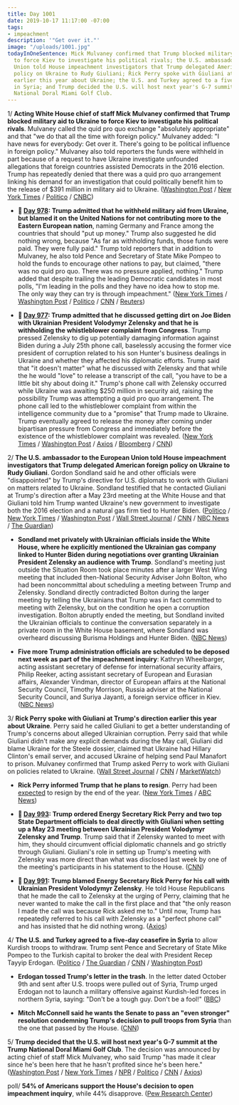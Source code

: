 ```yaml
---
title: Day 1001
date: 2019-10-17 11:17:00 -07:00
tags:
- impeachment
description: '"Get over it."'
image: "/uploads/1001.jpg"
todayInOneSentence: Mick Mulvaney confirmed that Trump blocked military aid to Ukraine
  to force Kiev to investigate his political rivals; the U.S. ambassador to the European
  Union told House impeachment investigators that Trump delegated American foreign
  policy on Ukraine to Rudy Giuliani; Rick Perry spoke with Giuliani at Trump's direction
  earlier this year about Ukraine; the U.S. and Turkey agreed to a five-day ceasefire
  in Syria; and Trump decided the U.S. will host next year's G-7 summit at the Trump
  National Doral Miami Golf Club.
---
```


1/ **Acting White House chief of staff Mick Mulvaney confirmed that Trump blocked military aid to Ukraine to force Kiev to investigate his political rivals**. Mulvaney called the quid pro quo exchange "absolutely appropriate" and that "we do that all the time with foreign policy." Mulvaney added: "I have news for everybody: Get over it. There's going to be political influence in foreign policy." Mulvaney also told reporters the funds were withheld in part because of a request to have Ukraine investigate unfounded allegations that foreign countries assisted Democrats in the 2016 election. Trump has repeatedly denied that there was a quid pro quo arrangement linking his demand for an investigation that could politically benefit him to the release of $391 million in military aid to Ukraine. ([Washington Post](https://www.washingtonpost.com/national-security/trumps-envoy-tells-congress-the-president-outsourced-ukraine-policy-to-giuliani/2019/10/17/484b30d0-f0ee-11e9-b648-76bcf86eb67e_story.html) / [New York Times](https://www.nytimes.com/2019/10/17/us/politics/donald-trump-impeachment-news.html#link-55fe453b) / [Politico](https://www.politico.com/news/2019/10/17/mulvaney-confirms-ukraine-aid-2016-probe-050156) / [CNBC](https://www.cnbc.com/2019/10/17/mulvaney-says-trump-quid-pro-quo-on-ukraine-aid-not-tied-to-biden.html))

* **📌 [Day 978](https://whatthefuckjusthappenedtoday.com/2019/09/24/day-978/#3-trump-admitted-that-he-withheld-mi): Trump admitted that he withheld military aid from Ukraine, but blamed it on the United Nations for not contributing more to the Eastern European nation**, naming Germany and France among the countries that should "put up money." Trump also suggested he did nothing wrong, because "As far as withholding funds, those funds were paid. They were fully paid." Trump told reporters that in addition to Mulvaney, he also told Pence and Secretary of State Mike Pompeo to hold the funds to encourage other nations to pay, but claimed, "there was no quid pro quo. There was no pressure applied, nothing." Trump added that despite trailing the leading Democratic candidates in most polls, "I'm leading in the polls and they have no idea how to stop me. The only way they can try is through impeachment." ([New York Times](https://www.nytimes.com/2019/09/24/us/politics/trump-un.html) / [Washington Post](https://www.washingtonpost.com/politics/trump-confirms-he-withheld-military-aid-from-ukraine-says-he-wants-other-countries-to-help-pay/2019/09/24/42bdf66c-ded2-11e9-8dc8-498eabc129a0_story.html) / [Politico](https://www.politico.com/story/2019/09/24/donald-trump-ukraine-military-aid-1509070) / [CNN](https://www.cnn.com/2019/09/24/politics/donald-trump-ukraine-aid/) / [Reuters](https://www.reuters.com/article/us-usa-trump-whistleblower-impeachment-idUSKBN1W81SK))

* **📌 [Day 977](https://whatthefuckjusthappenedtoday.com/2019/09/23/day-977/#1-trump-admitted-that-he-discussed-g): Trump admitted that he discussed getting dirt on Joe Biden with Ukrainian President Volodymyr Zelensky and that he is withholding the whistleblower complaint from Congress**. Trump pressed Zelensky to dig up potentially damaging information against Biden during a July 25th phone call, baselessly accusing the former vice president of corruption related to his son Hunter's business dealings in Ukraine and whether they affected his diplomatic efforts. Trump said that "it doesn't matter" what he discussed with Zelensky and that while the he would "love" to release a transcript of the call, "you have to be a little bit shy about doing it." Trump's phone call with Zelensky occurred while Ukraine was awaiting $250 million in security aid, raising the possibility Trump was attempting a quid pro quo arrangement. The phone call led to the whistleblower complaint from within the intelligence community due to a "promise" that Trump made to Ukraine. Trump eventually agreed to release the money after coming under bipartisan pressure from Congress and immediately before the existence of the whistleblower complaint was revealed. ([New York Times](https://www.nytimes.com/2019/09/22/us/politics/trump-ukraine-biden.html) / [Washington Post](https://www.washingtonpost.com/politics/trump-suggests-he-mentioned-biden-in-phone-call-with-ukrainian-president/2019/09/22/bcfff6b2-dd3f-11e9-b199-f638bf2c340f_story.html) / [Axios](https://www.axios.com/trump-biden-ukraine-phone-call-zelensky-b6aed4ba-c45d-43d6-ae2b-110fc3ed0e48.html) / [Bloomberg](https://www.bloomberg.com/news/articles/2019-09-22/trump-says-intelligence-whistle-blower-raised-false-alarm) / [CNN](https://www.cnn.com/2019/09/22/politics/adam-schiff-donald-trump-ukraine-whistleblower-investigation-impeachment/index.html))

2/ **The U.S. ambassador to the European Union told House impeachment investigators that Trump delegated American foreign policy on Ukraine to Rudy Giuliani**. Gordon Sondland said he and other officials were "disappointed" by Trump's directive for U.S. diplomats to work with Giuliani on matters related to Ukraine. Sondland testified that he contacted Giuliani at Trump's direction after a May 23rd meeting at the White House and that Giuliani told him Trump wanted Ukraine's new government to investigate both the 2016 election and a natural gas firm tied to Hunter Biden. ([Politico](https://www.politico.com/news/2019/10/17/gordon-sondland-to-break-from-trump-in-impeachment-testimony-000288) / [New York Times](https://www.nytimes.com/2019/10/17/us/politics/gordon-sondland-testimony.html) / [Washington Post](https://www.washingtonpost.com/politics/trump-impeachment-inquiry-live-updates/2019/10/17/137bd92e-f056-11e9-89eb-ec56cd414732_story.html)  / [Wall Street Journal](https://www.wsj.com/articles/sondland-criticizes-trump-over-efforts-to-pressure-ukraine-11571319000) / [CNN](https://www.cnn.com/2019/10/17/politics/sondland-deposition-impeachment-inquiry/index.html) / [NBC News](https://www.nbcnews.com/politics/trump-impeachment-inquiry/sondland-testify-trump-directed-giuliani-push-ukraine-scheme-n1067986) / [The Guardian](https://www.theguardian.com/us-news/2019/oct/17/gordon-sondland-testimony-trump-giuliani-ukraine))

* **Sondland met privately with Ukrainian officials inside the White House, where he explicitly mentioned the Ukrainian gas company linked to Hunter Biden during negotiations over granting Ukrainian President Zelensky an audience with Trump**. Sondland's meeting just outside the Situation Room took place minutes after a larger West Wing meeting that included then-National Security Adviser John Bolton, who had been noncommittal about scheduling a meeting between Trump and Zelensky. Sondland directly contradicted Bolton during the larger meeting by telling the Ukrainians that Trump was in fact committed to meeting with Zelensky, but on the condition he open a corruption investigation. Bolton abruptly ended the meeting, but Sondland invited the Ukrainian officials to continue the conversation separately in a private room in the White House basement, where Sondland was overheard discussing Burisma Holdings and Hunter Biden. ([NBC News](https://www.nbcnews.com/politics/trump-impeachment-inquiry/sondland-asked-ukrainian-officials-during-private-white-house-talk-about-n1067861))

* **Five more Trump administration officials are scheduled to be deposed next week as part of the impeachment inquiry**: Kathryn Wheelbarger, acting assistant secretary of defense for international security affairs, Philip Reeker, acting assistant secretary of European and Eurasian affairs, Alexander Vindman, director of European affairs at the National Security Council, Timothy Morrison, Russia adviser at the National Security Council, and Suriya Jayanti, a foreign service officer in Kiev. ([NBC News](https://www.nbcnews.com/politics/trump-impeachment-inquiry/live-blog/trump-impeachment-inquiry-live-updates-latest-news-n1065706/ncrd1068056#liveBlogHeader))

3/ **Rick Perry spoke with Giuliani at Trump's direction earlier this year about Ukraine**. Perry said he called Giuliani to get a better understanding of Trump's concerns about alleged Ukrainian corruption. Perry said that while Giuliani didn't make any explicit demands during the May call, Giuliani did blame Ukraine for the Steele dossier, claimed that Ukraine had Hillary Clinton's email server, and accused Ukraine of helping send Paul Manafort to prison. Mulvaney confirmed that Trump asked Perry to work with Giuliani on policies related to Ukraine. ([Wall Street Journal](https://www.wsj.com/articles/rick-perry-called-rudy-giuliani-at-trumps-direction-on-ukraine-concerns-11571273635) / [CNN](https://www.cnn.com/2019/10/16/politics/rick-perry-rudy-giuliani-trump-ukraine/index.html) / [MarketWatch](https://www.marketwatch.com/story/rick-perry-reached-out-to-giuliani-at-trumps-direction-on-ukraine-2019-10-16))

* **Rick Perry informed Trump that he plans to resign**. Perry had been [expected](https://whatthefuckjusthappenedtoday.com/2019/10/04/day-988/#9-energy-secretary-rick-perry-will-s) to resign by the end of the year. ([New York Times](https://www.nytimes.com/2019/10/17/us/politics/rick-perry-energy-secretary-resigns.html) / [ABC News](https://abcnews.go.com/Politics/energy-secretary-rick-perry-amigos-ukraine-resigns/story?id=66344000))

* **📌 [Day 993](https://whatthefuckjusthappenedtoday.com/2019/10/09/day-993/#3-trump-ordered-energy-secretary-ric): Trump ordered Energy Secretary Rick Perry and two top State Department officials to deal directly with Giuliani when setting up a May 23 meeting between Ukrainian President Volodymyr Zelensky and Trump**. Trump said that if Zelensky wanted to meet with him, they should circumvent official diplomatic channels and go strictly through Giuliani. Giuliani's role in setting up Trump's meeting with Zelensky was more direct than what was disclosed last week by one of the meeting's participants in his statement to the House. ([CNN](https://www.cnn.com/2019/10/08/politics/trump-perry-giuliani-state-department/index.html))

* **📌 [Day 991](https://whatthefuckjusthappenedtoday.com/2019/10/07/day-991/#5-trump-blamed-energy-secretary-rick): Trump blamed Energy Secretary Rick Perry for his call with Ukrainian President Volodymyr Zelensky**. He told House Republicans that he made the call to Zelensky at the urging of Perry, claiming that he never wanted to make the call in the first place and that "the only reason I made the call was because Rick asked me to." Until now, Trump has repeatedly referred to his call with Zelensky as a "perfect phone call" and has insisted that he did nothing wrong. ([Axios](https://www.axios.com/trump-blamed-rick-perry-call-ukraine-zelensky-8178447a-0374-4ac6-b321-a9454b0565d4.html))

4/ **The U.S. and Turkey agreed to a five-day ceasefire in Syria** to allow Kurdish troops to withdraw. Trump sent Pence and Secretary of State Mike Pompeo to the Turkish capital to broker the deal with President Recep Tayyip Erdogan.  ([Politico](https://www.politico.com/news/2019/10/17/mike-pence-mike-pompeo-turkey-049886) / [The Guardian](https://www.theguardian.com/world/2019/oct/17/us-delegation-seeks-syria-ceasefire-after-trump-undercuts-mission-turkey-mike-pence) / [CNN](https://www.cnn.com/2019/10/17/politics/syria-ceasefire-pence/index.html) / [Washington Post](https://www.washingtonpost.com/world/pence-arrives-in-turkey-as-us-seeks-to-halt-erdogans-syria-offensive/2019/10/17/55b806aa-f04c-11e9-bb7e-d2026ee0c199_story.html))

* **Erdogan tossed Trump's letter in the trash**. In the letter dated October 9th and sent after U.S. troops were pulled out of Syria, Trump urged Erdogan not to launch a military offensive against Kurdish-led forces in northern Syria, saying: "Don't be a tough guy. Don't be a fool!" ([BBC](https://www.bbc.com/news/world-middle-east-50080737))

* **Mitch McConnell said he wants the Senate to pass an "even stronger" resolution condemning Trump's decision to pull troops from Syria** than the one that passed by the House. ([CNN](https://www.cnn.com/2019/10/17/politics/mitch-mcconnell-syria-reaction-senate-plans/index.html))

5/ **Trump decided that the U.S. will host next year's G-7 summit at the Trump National Doral Miami Golf Club**. The decision was announced by acting chief of staff Mick Mulvaney, who said Trump "has made it clear since he's been here that he hasn't profited since he's been here." ([Washington Post](https://www.washingtonpost.com/politics/trump-has-awarded-next-years-g-7-summit-of-world-leaders-to-his-miami-area-resort-the-white-house-said/2019/10/17/221b32d6-ef52-11e9-89eb-ec56cd414732_story.html) / [New York Times](https://www.nytimes.com/2019/10/17/us/politics/trump-g-7-at-his-doral-resort.html) / [NPR](https://www.npr.org/2019/10/17/770367250/trumps-miami-golf-course-to-host-g-7-summit) / [Politico](https://www.politico.com/news/2019/10/17/white-house-selects-trumps-doral-resort-as-site-of-next-g-7-summit-000289) / [CNN](https://www.cnn.com/2019/10/17/politics/donald-trump-g7-doral-resort/index.html) / [Axios](https://www.axios.com/g7-summit-trump-doral-resort-miami-a51f9f93-28cf-4df7-92f2-3fcce46e1879.html))

poll/ **54% of Americans support the House's decision to open impeachment inquiry**, while 44% disapprove. ([Pew Research Center](https://www.people-press.org/2019/10/17/modest-changes-in-views-of-impeachment-proceedings-since-early-september/))